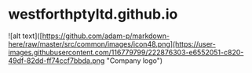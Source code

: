 # westforthptyltd.github.io

![alt text]([https://github.com/adam-p/markdown-here/raw/master/src/common/images/icon48.png](https://user-images.githubusercontent.com/116779799/222876303-e6552051-c820-49df-82dd-ff74ccf7bbda.png "Company logo")
